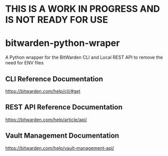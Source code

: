 # THIS IS A WORK IN PROGRESS AND IS NOT READY FOR USE

# bitwarden-python-wraper
A Python wrapper for the BitWarden CLI and Local REST API to remove the need for ENV files

## CLI Reference Documentation
https://bitwarden.com/help/cli/#get

## REST API Reference Documentation
https://bitwarden.com/help/article/api/

## Vault Management Documentation
https://bitwarden.com/help/vault-management-api/